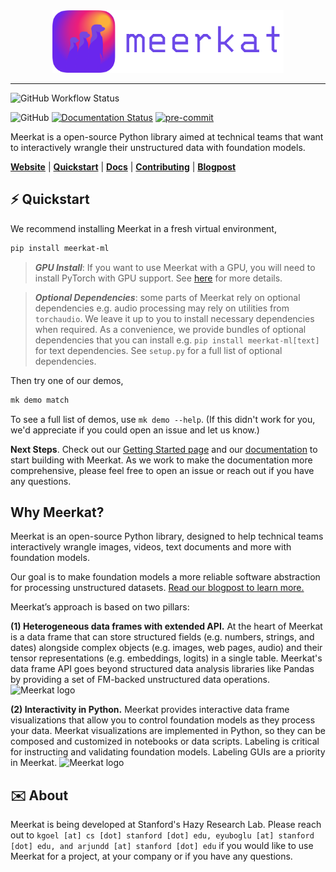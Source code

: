 
<div align="center">
    <img src="docs/assets/meerkat_banner.png" height=100 alt="Meerkat logo"/>
</div>

-----

![GitHub Workflow Status](
https://github.com/HazyResearch/meerkat/actions/workflows/.github/workflows/ci.yml/badge.svg)

![GitHub](https://img.shields.io/github/license/robustness-gym/meerkat)
[![Documentation Status](https://readthedocs.org/projects/meerkat/badge/?version=latest)](https://meerkat.readthedocs.io/en/latest/?badge=latest)
[![pre-commit](https://img.shields.io/badge/pre--commit-enabled-brightgreen?logo=pre-commit&logoColor=white)](https://github.com/pre-commit/pre-commit)


Meerkat is a open-source Python library aimed at technical teams that want to interactively wrangle their unstructured data with foundation models.

[**Website**](meerkat.wiki)
| [**Quickstart**](⚡️-Quickstart)
| [**Docs**](http://meerkat.wiki/docs/index.html)
| [**Contributing**](CONTRIBUTING.md)
| [**Blogpost**](https://hazyresearch.stanford.edu/blog/2023-03-01-meerkat)


## ⚡️ Quickstart
We recommend installing Meerkat in a fresh virtual environment,
```bash
pip install meerkat-ml
```
> **_GPU Install_**: If you want to use Meerkat with a GPU, you will need to install PyTorch with GPU support. See [here](https://pytorch.org/get-started/locally/) for more details.
<!-- ```bash
pip install "meerkat-ml @ git+https://github.com/robustness-gym/meerkat@clever-dev"
```  -->
> **_Optional Dependencies_**: some parts of Meerkat rely on optional dependencies e.g. audio processing may rely on utilities from `torchaudio`. We leave it up to you to install necessary dependencies when required. As a convenience, we provide bundles of optional dependencies that you can install e.g. `pip install meerkat-ml[text]` for text dependencies. See `setup.py` for a full list of optional dependencies.   

Then try one of our demos,
```bash
mk demo match 
```

To see a full list of demos, use `mk demo --help`. (If this didn't work for you, we'd appreciate if you could open an issue and let us know.)

**Next Steps**.
Check out our [Getting Started page](https://meerkat.readthedocs.io/en/dev/guide/guide.html) and our [documentation](https://meerkat.readthedocs.io/en/dev/guide/guide.html) to start building with Meerkat. As we work to make the documentation more comprehensive, please feel free to open an issue or reach out if you have any questions.

## Why Meerkat? 

<p class="mt-4 text-gray-600 dark:text-gray-400">
    Meerkat is an open-source Python library, designed to help
    technical teams interactively wrangle images, videos, text
    documents and more with foundation models.
</p>
<p class="mt-4 text-gray-600 dark:text-gray-400 md:mb-8">
    Our goal is to make foundation models a more reliable
    software abstraction for processing unstructured datasets.
    <a href="{base}/blog"
        ><span class="text-violet-600"
            >Read our blogpost to learn more.</span
        ></a
    >
</p>

Meerkat’s approach is based on two pillars:

**(1) Heterogeneous data frames with extended API.** At the heart of Meerkat is a data frame that can store structured fields (e.g. numbers, strings, and dates) alongside complex objects (e.g. images, web pages, audio) and their tensor representations (e.g. embeddings, logits) in a single table. Meerkat's data frame API goes beyond structured data analysis libraries like Pandas by providing a set of FM-backed unstructured data operations.
<img src="website/static/dataframe-demo.gif" height=100 alt="Meerkat logo"/>

**(2) Interactivity in Python.** Meerkat provides interactive data frame visualizations that allow you to control foundation models as they process your data.
Meerkat visualizations are implemented in Python, so they can be composed and customized in notebooks or data scripts.
Labeling is critical for instructing and validating foundation models. Labeling GUIs are a priority in Meerkat.
<img src="website/static/interact-demo.gif" height=100 alt="Meerkat logo"/>

## ✉️ About
Meerkat is being developed at Stanford's Hazy Research Lab. Please reach out to `kgoel [at] cs [dot] stanford [dot] edu, eyuboglu [at] stanford [dot] edu, and arjundd [at] stanford [dot] edu` if you would like to use Meerkat for a project, at your company or if you have any questions.
